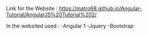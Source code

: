 Link for the Website : https://matro68.github.io/Angular-Tutorial/AngularJS%20Tutorial%202/

In the websited used : 
-Angular 1
-Jquery
-Bootstrap 
